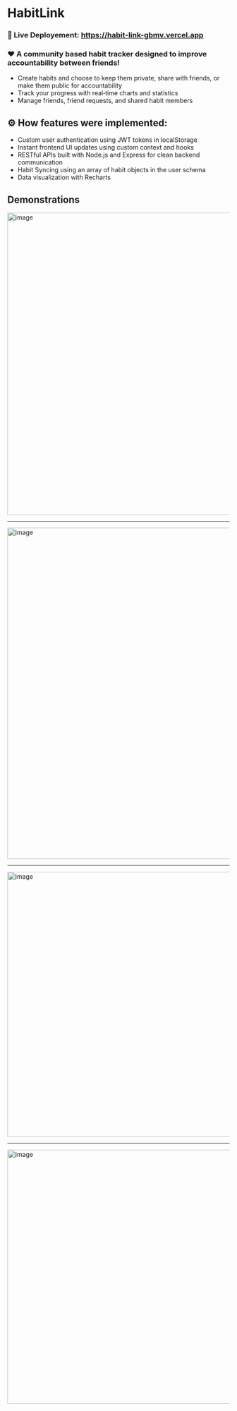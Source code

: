 ﻿# HabitLink

### 🚀 Live Deployement: https://habit-link-gbmv.vercel.app
 

### ❤️ A community based habit tracker designed to improve accountability between friends!  

- Create habits and choose to keep them private, share with friends, or make them public for accountability
- Track your progress with real‑time charts and statistics
- Manage friends, friend requests, and shared habit members

## ⚙️ How features were implemented:  
- Custom user authentication using JWT tokens in localStorage
- Instant frontend UI updates using custom context and hooks
- RESTful APIs built with Node.js and Express for clean backend communication
- Habit Syncing using an array of habit objects in the user schema
- Data visualization with Recharts


 


## Demonstrations  
<img width="1247" height="685" alt="image" src="https://github.com/user-attachments/assets/b25aea4f-94d8-4a5b-8345-d03de2699b48" />


---  
<img width="1366" height="751" alt="image" src="https://github.com/user-attachments/assets/250d6890-ff0f-4ffd-a0bf-3bd1b40efa84" />


---  
<img width="1170" height="601" alt="image" src="https://github.com/user-attachments/assets/487c990e-4341-441a-86c4-fc5074debb20" />

---  

<img width="1191" height="576" alt="image" src="https://github.com/user-attachments/assets/c0af6aeb-fdc6-4dee-ad27-61402200a54a" />
